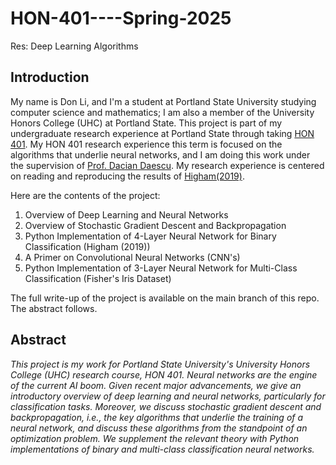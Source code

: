 # HON-401----Spring-2025
Res: Deep Learning Algorithms

## Introduction

My name is Don Li, and I'm a student at Portland State University studying computer science and mathematics; I am also a member of the University Honors College (UHC) at Portland State. This project is part of my undergraduate research experience at Portland State through taking [HON 401](https://www.pdx.edu/honors/hon-401-research). My HON 401 research experience this term is focused on the algorithms that underlie neural networks, and I am doing this work under the supervision of [Prof. Dacian Daescu](https://web.pdx.edu/~daescu/). My research experience is centered on reading and reproducing the results of [Higham(2019)](https://arxiv.org/abs/1801.05894). 

Here are the contents of the project:

1. Overview of Deep Learning and Neural Networks
2. Overview of Stochastic Gradient Descent and Backpropagation
3. Python Implementation of 4-Layer Neural Network for Binary Classification (Higham (2019))
4. A Primer on Convolutional Neural Networks (CNN's)
5. Python Implementation of 3-Layer Neural Network for Multi-Class Classification (Fisher's Iris Dataset)

The full write-up of the project is available on the main branch of this repo. The abstract follows.

## Abstract

*This project is my work for Portland State University's University Honors College (UHC) research course, HON 401. Neural networks are the engine of the current AI boom. Given recent major advancements, we give an introductory overview of deep learning and neural networks, particularly for classification tasks. Moreover, we discuss stochastic gradient descent and backpropagation, i.e., the key algorithms that underlie the training of a neural network, and discuss these algorithms from the standpoint of an optimization problem. We supplement the relevant theory with Python implementations of binary and multi-class classification neural networks.*








